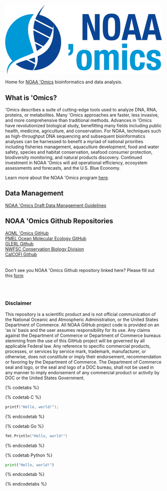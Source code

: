 
![NOAA 'PMEL Ocean Molecular Ecology Group'Omics](noaa-omics-lrt-800.png)

Home for [NOAA 'Omics](https://oceanexplorer.noaa.gov/technology/omics/noaa-omics.html) bioinformatics and data analysis. <br>

## What is 'Omics?
'Omics describes a suite of cutting-edge tools used to analyze DNA, RNA, proteins, or metabolites. Many 'Omics approaches are faster, less invasive, and more comprehensive than traditional methods. Advances in 'Omics have revolutionized biological study, benefitting many fields including public health, medicine, agriculture, and conservation. For NOAA, techniques such as high-throughput DNA sequencing and subsequent bioinformatics analyses can be harnessed to benefit a myriad of national priorities including fisheries management, aquaculture development, food and water safety, species and habitat conservation, seafood consumer protection, biodiversity monitoring, and natural products discovery. Continued investment in NOAA 'Omics will aid operational efficiency, ecosystem assessments and forecasts, and the U.S. Blue Economy. <br>

Learn more about the NOAA 'Omics program [here](https://oceanexplorer.noaa.gov/technology/omics/noaa-omics.html). <br>

## Data Management
[NOAA 'Omics Draft Data Management Guidelines](https://github.com/aomlomics/omics-data-management) <br>

## NOAA 'Omics Github Repositories
[AOML 'Omics GitHub](https://github.com/aomlomics/) <br>
[PMEL Ocean Molecular Ecology GitHub](https://github.com/NOAA-PMEL/Ocean-Molecular-Ecology) <br>
[GLERL Github](https://github.com/NOAA-GLERL) <br>
[NWFSC Conservation Biology Division](https://github.com/nwfsc-cb)<br>
[CalCOFI Github](https://github.com/CalCOFI/) <br>
 <br>
<br>
Don't see you NOAA 'Omics Github repository linked here? Please fill out this [form](https://docs.google.com/forms/d/e/1FAIpQLSc4TjDNKVM3c-ty1WYTbvxGaa9Ee6Yds1i0iOGrwvrWnfxTxg/viewform?usp=sf_link)

 <br>
  <br>

### Disclaimer
This repository is a scientific product and is not official communication of the National Oceanic and
Atmospheric Administration, or the United States Department of Commerce. All NOAA GitHub project
code is provided on an ‘as is’ basis and the user assumes responsibility for its use. Any claims against the
Department of Commerce or Department of Commerce bureaus stemming from the use of this GitHub
project will be governed by all applicable Federal law. Any reference to specific commercial products,
processes, or services by service mark, trademark, manufacturer, or otherwise, does not constitute or
imply their endorsement, recommendation or favoring by the Department of Commerce. The Department
of Commerce seal and logo, or the seal and logo of a DOC bureau, shall not be used in any manner to
imply endorsement of any commercial product or activity by DOC or the United States Government.

{% codetabs %}

{% codetab C %}
```c
printf("Hello, world!");
```
{% endcodetab %}

{% codetab Go %}
```go
fmt.Println("Hello, world!")
```
{% endcodetab %}

{% codetab Python %}
```python
print("Hello, world!")
```
{% endcodetab %}

{% endcodetabs %}
